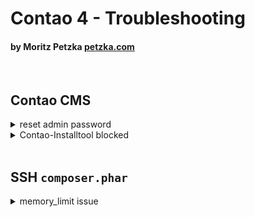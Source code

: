 # Contao 4 - Troubleshooting
#### by Moritz Petzka [petzka.com](https://petzka.com) 

<br>

## Contao CMS

<details>
    <summary>
        reset admin password
    </summary>

Change admin user password with phpMyAdmin:
• login to phpMyAdmin and select the right database<br>
• search for table `tl_user`<br>
• search for the admin user<br>
• generate new encrypted password with [https://bcrypt-generator](https://bcrypt-generator.com/) <br>
• fill encrypted password to password field in database and save<br>
• now you can go to Contao backend and login with the new password<br>

</details>


<details>
    <summary>
        Contao-Installtool blocked
    </summary>

set `installCount` in `TL_CONFIG` to 0:
```bash
$GLOBALS['TL_CONFIG']['installCount'] = 0;
```
File: `system/config/localconfig.php`

</details>



<br>

## SSH `composer.phar`

<details>
    <summary>
        memory_limit issue
    </summary>

To get the current memory_limit value, run:
```bash
php -r "echo ini_get('memory_limit').PHP_EOL;"
```

Use -1 for unlimited: 
```bash
php -d memory_limit=-1 composer.phar <...>
```
</details>


